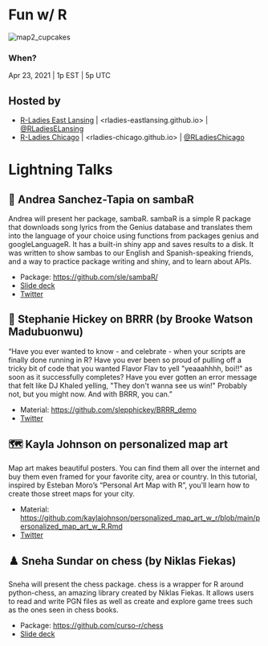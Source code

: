 # Fun w/ R

![map2_cupcakes](https://user-images.githubusercontent.com/8397074/115910798-47d37c00-a43b-11eb-81f5-cb3cc62a73f7.png)


### When?
Apr 23, 2021 | 1p EST | 5p UTC

## Hosted by
- [R-Ladies East Lansing](https://meetup.com/rladies-east-lansing) | <rladies-eastlansing.github.io> | [@RLadiesELansing](https://twitter.com/RLadiesELansing)
- [R-Ladies Chicago](https://meetup.com/rladies-chicago) | <rladies-chicago.github.io> | [@RLadiesChicago](https://twitter.com/RLadiesChicago)

# Lightning Talks
## 🎵 Andrea Sanchez-Tapia on sambaR

Andrea will present her package, sambaR. sambaR is a simple R package that downloads song lyrics from the Genius database and translates them into the language of your choice using functions from packages genius and googleLanguageR. It has a built-in shiny app and saves results to a disk. It was written to show sambas to our English and Spanish-speaking friends, and a way to practice package writing and shiny, and to learn about APIs.

- Package: https://github.com/sle/sambaR/
- [Slide deck](https://andreasancheztapia.github.io/fun_with_R/#1)
- [Twitter](https://twitter.com/SanchezTapiaA)

## 🎉 Stephanie Hickey on BRRR (by Brooke Watson Madubuonwu)

“Have you ever wanted to know - and celebrate - when your scripts are finally done running in R? Have you ever been so proud of pulling off a tricky bit of code that you wanted Flavor Flav to yell "yeaaahhhh, boi!!" as soon as it successfully completes? Have you ever gotten an error message that felt like DJ Khaled yelling, "They don't wanna see us win!" Probably not, but you might now. And with BRRR, you can.”

- Material: https://github.com/slepphickey/BRRR_demo
- [Twitter](https://twitter.com/slepphickey)

## 🗺️ Kayla Johnson on personalized map art

Map art makes beautiful posters. You can find them all over the internet and buy them even framed for your favorite city, area or country. In this tutorial, inspired by Esteban Moro’s “Personal Art Map with R”, you’ll learn how to create those street maps for your city.

- Material: https://github.com/kaylajohnson/personalized_map_art_w_r/blob/main/personalized_map_art_w_R.Rmd
- [Twitter](https://twitter.com/kaylainbio)

## ♟️ Sneha Sundar on chess (by Niklas Fiekas)

Sneha will present the chess package. chess is a wrapper for R around python-chess, an amazing library created by Niklas Fiekas. It allows users to read and write PGN files as well as create and explore game trees such as the ones seen in chess books.

- Package: https://github.com/curso-r/chess
- [Slide deck](https://docs.google.com/presentation/d/1IXE1LbUnAD7S5WzvkclHKJn9qpFtc96xF7t-Z2i-qlI/preview)
